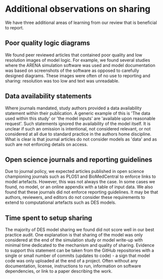 # Additional observations on sharing

We have three additional areas of learning from our review that is beneficial to report.

## Poor quality logic diagrams

We found peer reviewed articles that contained poor quality and low resolution images of model logic.  For example, we found several studies where the ARENA simulation software was used and model documentation was based on screenshots of the software as opposed to carefully designed diagrams.  These images were often of no use to reporting and sharing: resolution was too low and text was unreadable.

## Data availability statements

Where journals mandated, study authors provided a data availability statement within their publication.  A generic example of this is 'The data used within this study' or 'the model inputs' are 'available upon reasonable request'. Such statements ignored the availability of the model itself. It is unclear if such an omission is intentional, not considered relevant, or not considered at all due to standard practice in the authors home discipline. What is clear is that journal articles do not consider models as 'data' and as such are not enforcing details on access. 

## Open science journals and reporting guidelines

Due to journal policy, we expected articles published in open science championing journals such as PLOS1 and BioMedCentral to enforce links to model artefacts. However, this was not always the case. In some cases we found, no model, or an online appendix with a table of input data. We also found that these journals did not enforce reporting guidelines. It may be that authors, reviewers, and editors do not consider these requirements to extend to computational artefacts such as DES models. 

## Time spent to setup sharing

The majority of DES model sharing we found did not score well in our best practice audit. One explanation is that sharing of the model was only considered at the end of the simulation study or model write-up with minimal time dedicated to the mechanism and quality of sharing. Evidence to support this statement can be taken from the GitHub repositories with a single or small number of commits (updates to code) - a sign that model code was only uploaded at the end of a project. Often without any documentation, license, instructions to run, information on software dependencies, or link to a paper describing the work.